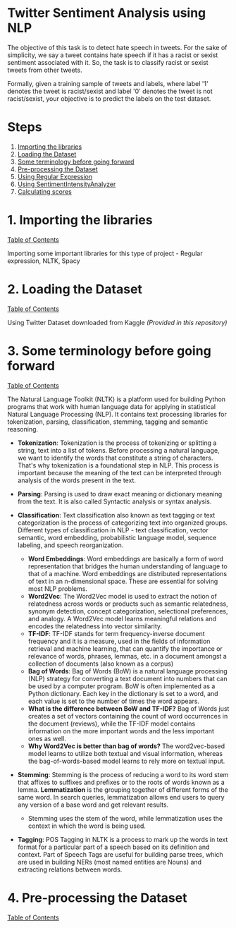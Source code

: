 # Twitter Sentiment Analysis using NLP

The objective of this task is to detect hate speech in tweets. For the sake of simplicity, we say a tweet contains hate speech if it has a racist or sexist sentiment associated with it. So, the task is to classify racist or sexist tweets from other tweets.

Formally, given a training sample of tweets and labels, where label '1' denotes the tweet is racist/sexist and label '0' denotes the tweet is not racist/sexist, your objective is to predict the labels on the test dataset.


<a class="anchor" id="0.1"></a>
# **Steps**

1.	[Importing the libraries](#1)
2.  [Loading the Dataset](#2)
3.  [Some terminology before going forward](#3)
4.  [Pre-processing the Dataset](#4)
5.  [Using Regular Expression](#5)
6.  [Using SentimentIntensityAnalyzer](#6)
7.  [Calculating scores](#7)


# **1. Importing the libraries** <a class="anchor" id="1"></a>

[Table of Contents](#0.1)

Importing some important libraries for this type of project - Regular expression, NLTK, Spacy

# **2. Loading the Dataset** <a class="anchor" id="2"></a>

[Table of Contents](#0.1)

Using Twitter Dataset downloaded from Kaggle *(Provided in this repository)*

# **3. Some terminology before going forward** <a class="anchor" id="3"></a>

[Table of Contents](#0.1)

The Natural Language Toolkit (NLTK) is a platform used for building Python programs that work with human language data for applying in statistical Natural Language Processing (NLP). It contains text processing libraries for tokenization, parsing, classification, stemming, tagging and semantic reasoning.

- **Tokenization**: Tokenization is the process of tokenizing or splitting a string, text into a list of tokens. Before processing a natural language, we want to identify the words that constitute a string of characters. That's why tokenization is a foundational step in NLP. This process is important because the meaning of the text can be interpreted through analysis of the words present in the text.

- **Parsing**: Parsing is used to draw exact meaning or dictionary meaning from the text. It is also called Syntactic analysis or syntax analysis.

- **Classification**: Text classification also known as text tagging or text categorization is the process of categorizing text into organized groups. Different types of classification in NLP - text classification, vector semantic, word embedding, probabilistic language model, sequence labeling, and speech reorganization.
    - **Word Embeddings**: Word embeddings are basically a form of word representation that bridges the human understanding of language to that of a machine. Word embeddings are distributed representations of text in an n-dimensional space. These are essential for solving most NLP problems.
    - **Word2Vec**: The Word2Vec model is used to extract the notion of relatedness across words or products such as semantic relatedness, synonym detection, concept categorization, selectional preferences, and analogy. A Word2Vec model learns meaningful relations and encodes the relatedness into vector similarity.
    - **TF-IDF**: TF-IDF stands for term frequency-inverse document frequency and it is a measure, used in the fields of information retrieval and machine learning, that can quantify the importance or relevance of words, phrases, lemmas, etc. in a document amongst a collection of documents (also known as a corpus)
    - **Bag of Words**: Bag of Words (BoW) is a natural language processing (NLP) strategy for converting a text document into numbers that can be used by a computer program. BoW is often implemented as a Python dictionary. Each key in the dictionary is set to a word, and each value is set to the number of times the word appears.
    - **What is the difference between BoW and TF-IDF?** Bag of Words just creates a set of vectors containing the count of word occurrences in the document (reviews), while the TF-IDF model contains information on the more important words and the less important ones as well.
    - **Why Word2Vec is better than bag of words?** The word2vec-based model learns to utilize both textual and visual information, whereas the bag-of-words-based model learns to rely more on textual input.

- **Stemming**: Stemming is the process of reducing a word to its word stem that affixes to suffixes and prefixes or to the roots of words known as a lemma. **Lemmatization** is the grouping together of different forms of the same word. In search queries, lemmatization allows end users to query any version of a base word and get relevant results.
    - Stemming uses the stem of the word, while lemmatization uses the context in which the word is being used.
 
- **Tagging**: POS Tagging in NLTK is a process to mark up the words in text format for a particular part of a speech based on its definition and context. Part of Speech Tags are useful for building parse trees, which are used in building NERs (most named entities are Nouns) and extracting relations between words.

# **4. Pre-processing the Dataset** <a class="anchor" id="4"></a>

[Table of Contents](#0.1)

